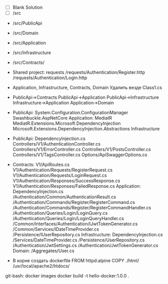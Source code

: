 
- [ ] Blank Solution 
- [ ] /src
* /src/PublicApi
* /src/Domain 
* /src/Application 
* /src/Infrastructure 
* /src/Contracts/ 
* Shared project: requests 
/requests/Authentication/Register.http 
/requests/Authentication/Login.http 
 


 

* Application, Infrastructure, Contracts, Domain Удалить везде Class1.cs 
 

* PublicApi->Contracts 
PublicApi->Application 
PublicApi->Infrastructure 
Infrastructure->Application 
Application->Domain 
 

* PublicApi: 
System.Configuration.ConfigurationManager 
Swashbuckle.AspNetCore 
Application: 
MediatR 
MediatR.Extensions.Microsoft.DependencyInjection 
Microsoft.Extensions.DependencyInjection.Abstractions 
Infrastructure 

* PublicApi: 
DependencyInjection.cs 
Controllers/V1/AuthenticationController.cs 
Controllers/V1/ErrorController.cs 
Controllers/V1/PostsController.cs 
Controllers/V1/TagsController.cs 
Options/ApiSwaggerOptions.cs 
 
* Contracts: 
V1/ApiRoutes.cs 
V1/Authentication/Requests/RegisterRequest.cs 
V1/Authentication/Requests/LoginRequest.cs 
V1/Authentication/Responses/SuccessResponse.cs 
V1/Authentication/Responses/FailedResponse.cs 
Application: 
DependencyInjection.cs 
/Authentication/Common/AuthenticationResult.cs 
/Authentication/Commands/Register/RegisterCommand.cs 
/Authentication/Commands/Register/RegisterCommandHandler.cs 
/Authentication/Queries/Login/LoginQuery.cs 
/Authentication/Queries/Login/LoginQueryHandler.cs 
/Common/Interfaces/Authentication/IJwtTokenGenerator.cs 
/Common/Services/IDateTimeProvider.cs 
/Persistence/IUserRepository.cs 
Infrastructure: 
DependencyInjection.cs 
/Services/DateTimeProvider.cs 
/Persistence/UserRepository.cs 
/Authentication/JwtSettings.cs 
/Authentication/JwtTokenGenerator.cs 
Domain: 
/Aggregates/User.cs 

 * В корне создать dockerfile
     FROM httpd:alpine
     COPY ./html/ /usr/local/apache2/htdocs/

git-bash:
docker images
docker build -t hello-docker:1.0.0 .
